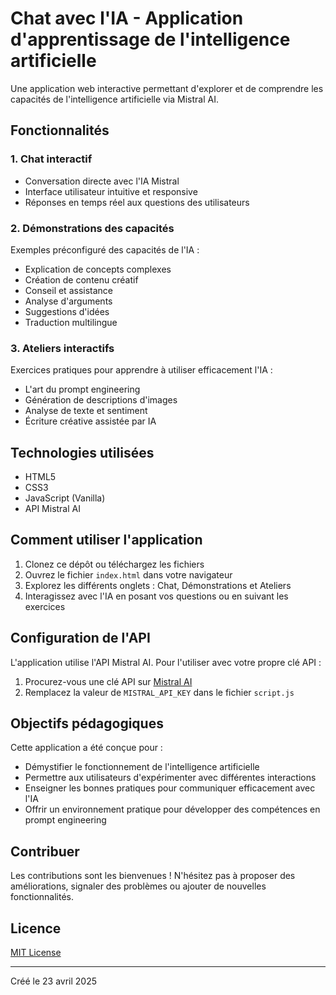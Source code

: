 # Chat avec l'IA - Application d'apprentissage de l'intelligence artificielle

Une application web interactive permettant d'explorer et de comprendre les capacités de l'intelligence artificielle via Mistral AI.

## Fonctionnalités

### 1. Chat interactif
- Conversation directe avec l'IA Mistral
- Interface utilisateur intuitive et responsive
- Réponses en temps réel aux questions des utilisateurs

### 2. Démonstrations des capacités
Exemples préconfiguré des capacités de l'IA :
- Explication de concepts complexes
- Création de contenu créatif
- Conseil et assistance
- Analyse d'arguments
- Suggestions d'idées
- Traduction multilingue

### 3. Ateliers interactifs
Exercices pratiques pour apprendre à utiliser efficacement l'IA :
- L'art du prompt engineering
- Génération de descriptions d'images
- Analyse de texte et sentiment
- Écriture créative assistée par IA

## Technologies utilisées

- HTML5
- CSS3
- JavaScript (Vanilla)
- API Mistral AI

## Comment utiliser l'application

1. Clonez ce dépôt ou téléchargez les fichiers
2. Ouvrez le fichier `index.html` dans votre navigateur
3. Explorez les différents onglets : Chat, Démonstrations et Ateliers
4. Interagissez avec l'IA en posant vos questions ou en suivant les exercices

## Configuration de l'API

L'application utilise l'API Mistral AI. Pour l'utiliser avec votre propre clé API :

1. Procurez-vous une clé API sur [Mistral AI](https://mistral.ai)
2. Remplacez la valeur de `MISTRAL_API_KEY` dans le fichier `script.js`

## Objectifs pédagogiques

Cette application a été conçue pour :
- Démystifier le fonctionnement de l'intelligence artificielle
- Permettre aux utilisateurs d'expérimenter avec différentes interactions
- Enseigner les bonnes pratiques pour communiquer efficacement avec l'IA
- Offrir un environnement pratique pour développer des compétences en prompt engineering

## Contribuer

Les contributions sont les bienvenues ! N'hésitez pas à proposer des améliorations, signaler des problèmes ou ajouter de nouvelles fonctionnalités.

## Licence

[MIT License](LICENSE)

---

Créé le 23 avril 2025